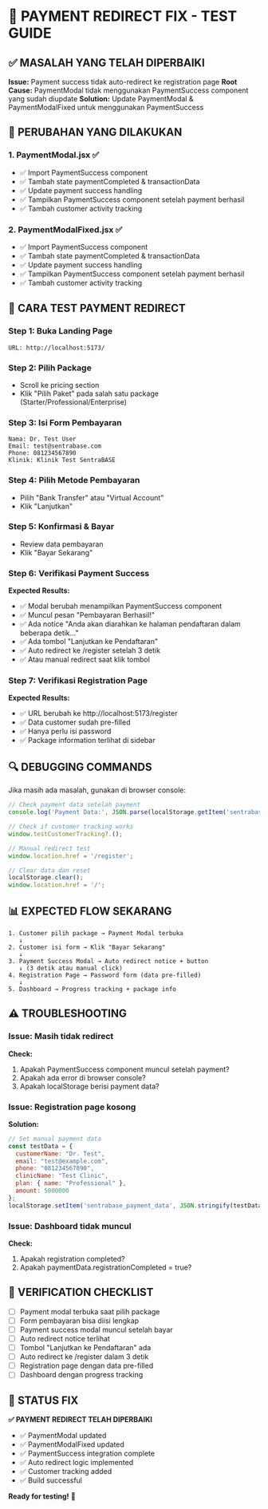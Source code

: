 # 🔧 PAYMENT REDIRECT FIX - TEST GUIDE

## ✅ **MASALAH YANG TELAH DIPERBAIKI**

**Issue:** Payment success tidak auto-redirect ke registration page
**Root Cause:** PaymentModal tidak menggunakan PaymentSuccess component yang sudah diupdate
**Solution:** Update PaymentModal & PaymentModalFixed untuk menggunakan PaymentSuccess

## 🔄 **PERUBAHAN YANG DILAKUKAN**

### **1. PaymentModal.jsx** ✅
- ✅ Import PaymentSuccess component
- ✅ Tambah state paymentCompleted & transactionData
- ✅ Update payment success handling
- ✅ Tampilkan PaymentSuccess component setelah payment berhasil
- ✅ Tambah customer activity tracking

### **2. PaymentModalFixed.jsx** ✅
- ✅ Import PaymentSuccess component  
- ✅ Tambah state paymentCompleted & transactionData
- ✅ Update payment success handling
- ✅ Tampilkan PaymentSuccess component setelah payment berhasil
- ✅ Tambah customer activity tracking

## 🧪 **CARA TEST PAYMENT REDIRECT**

### **Step 1: Buka Landing Page**
```
URL: http://localhost:5173/
```

### **Step 2: Pilih Package**
- Scroll ke pricing section
- Klik "Pilih Paket" pada salah satu package (Starter/Professional/Enterprise)

### **Step 3: Isi Form Pembayaran**
```
Nama: Dr. Test User
Email: test@sentrabase.com
Phone: 081234567890
Klinik: Klinik Test SentraBASE
```

### **Step 4: Pilih Metode Pembayaran**
- Pilih "Bank Transfer" atau "Virtual Account"
- Klik "Lanjutkan"

### **Step 5: Konfirmasi & Bayar**
- Review data pembayaran
- Klik "Bayar Sekarang"

### **Step 6: Verifikasi Payment Success**
**Expected Results:**
- ✅ Modal berubah menampilkan PaymentSuccess component
- ✅ Muncul pesan "Pembayaran Berhasil!"
- ✅ Ada notice "Anda akan diarahkan ke halaman pendaftaran dalam beberapa detik..."
- ✅ Ada tombol "Lanjutkan ke Pendaftaran"
- ✅ Auto redirect ke /register setelah 3 detik
- ✅ Atau manual redirect saat klik tombol

### **Step 7: Verifikasi Registration Page**
**Expected Results:**
- ✅ URL berubah ke http://localhost:5173/register
- ✅ Data customer sudah pre-filled
- ✅ Hanya perlu isi password
- ✅ Package information terlihat di sidebar

## 🔍 **DEBUGGING COMMANDS**

Jika masih ada masalah, gunakan di browser console:

```javascript
// Check payment data setelah payment
console.log('Payment Data:', JSON.parse(localStorage.getItem('sentrabase_payment_data') || '{}'));

// Check if customer tracking works
window.testCustomerTracking?.();

// Manual redirect test
window.location.href = '/register';

// Clear data dan reset
localStorage.clear();
window.location.href = '/';
```

## 📊 **EXPECTED FLOW SEKARANG**

```
1. Customer pilih package → Payment Modal terbuka
   ↓
2. Customer isi form → Klik "Bayar Sekarang"
   ↓  
3. Payment Success Modal → Auto redirect notice + button
   ↓ (3 detik atau manual click)
4. Registration Page → Password form (data pre-filled)
   ↓
5. Dashboard → Progress tracking + package info
```

## ⚠️ **TROUBLESHOOTING**

### **Issue: Masih tidak redirect**
**Check:**
1. Apakah PaymentSuccess component muncul setelah payment?
2. Apakah ada error di browser console?
3. Apakah localStorage berisi payment data?

### **Issue: Registration page kosong**
**Solution:**
```javascript
// Set manual payment data
const testData = {
  customerName: "Dr. Test",
  email: "test@example.com",
  phone: "081234567890", 
  clinicName: "Test Clinic",
  plan: { name: "Professional" },
  amount: 5000000
};
localStorage.setItem('sentrabase_payment_data', JSON.stringify(testData));
```

### **Issue: Dashboard tidak muncul**
**Check:**
1. Apakah registration completed?
2. Apakah paymentData.registrationCompleted = true?

## 🎯 **VERIFICATION CHECKLIST**

- [ ] Payment modal terbuka saat pilih package
- [ ] Form pembayaran bisa diisi lengkap
- [ ] Payment success modal muncul setelah bayar
- [ ] Auto redirect notice terlihat
- [ ] Tombol "Lanjutkan ke Pendaftaran" ada
- [ ] Auto redirect ke /register dalam 3 detik
- [ ] Registration page dengan data pre-filled
- [ ] Dashboard dengan progress tracking

## 🎉 **STATUS FIX**

**✅ PAYMENT REDIRECT TELAH DIPERBAIKI**

- ✅ PaymentModal updated
- ✅ PaymentModalFixed updated  
- ✅ PaymentSuccess integration complete
- ✅ Auto redirect logic implemented
- ✅ Customer tracking added
- ✅ Build successful

**Ready for testing!** 🚀
